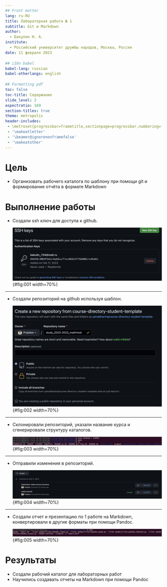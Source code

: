 ```yaml
---
## Front matter
lang: ru-RU
title: Лабораторная работа № 1
subtitle: Git и Markdown
author:
  - Бакулин Н. А.
institute:
  - Российский университет дружбы народов, Москва, Россия
date: 11 февраля 2023

## i18n babel
babel-lang: russian
babel-otherlangs: english

## Formatting pdf
toc: false
toc-title: Содержание
slide_level: 2
aspectratio: 169
section-titles: true
theme: metropolis
header-includes:
 - \metroset{progressbar=frametitle,sectionpage=progressbar,numbering=fraction}
 - '\makeatletter'
 - '\beamer@ignorenonframefalse'
 - '\makeatother'
---
```


# Цель

- Организовать рабочего каталога по шаблону при помощи git и формирование отчёта в формате Markdown

# Выполнение работы

- Создали ssh ключ для доступа к github.

	![Github](image/1.png){#fig:001 width=70%}
	
---

- Создали репозиторий на github используя шаблон.

	![Github](image/2.png){#fig:002 width=70%}

---

- Склонировали репозиторий, указали название курса и сгенерировали структуру каталогов.

	![Терминал](image/3.png){#fig:003 width=70%}

---

- Отправили изменения в репозиторий.

	![Github](image/4.png){#fig:004 width=70%}

---

- Создали отчет и презентацию по 1 работе на Markdown, конвертировали в другие форматы при помощи Pandoc.

	![Github](image/5.png){#fig:005 width=70%}


# Результаты

- Создали рабочий каталог для лабораторных работ
- Научились создавать отчеты на Markdown при помощи Pandoc
